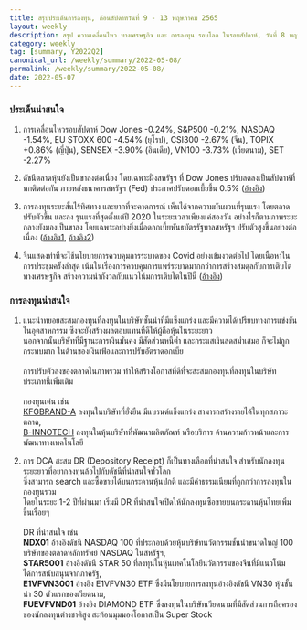 ```yaml
---
title: สรุปประเด็นการลงทุน, ก่อนสัปดาห์วันที่ 9 - 13 พฤษภาคม 2565
layout: weekly
description: สรุป ความเคลื่อนไหว ทางเศรษฐกิจ และ การลงทุน รอบโลก ในรอบสัปดาห์, วันที่ 8 พฤษภาคม 2565
category: weekly
tag: [summary, Y2022Q2]
canonical_url: /weekly/summary/2022-05-08/
permalink: /weekly/summary/2022-05-08/
date: 2022-05-07
---
```


### ประเด็นน่าสนใจ

1. การเคลื่อนไหวรอบสัปดาห์ Dow Jones -0.24%, S&P500 -0.21%, NASDAQ -1.54%, EU STOXX 600 -4.54% (ยุโรป), CSI300 -2.67% (จีน), TOPIX +0.86% (ญี่ปุ่น), SENSEX -3.90% (อินเดีย), VN100 -3.73% (เวียดนาม), SET -2.27%

2. ดัชนีตลาดหุ้นยังเป็นขาลงต่อเนื่อง โดยเฉพาะฝั่งสหรัฐฯ ที่ Dow Jones ปรับลดลงเป็นสัปดาห์ที่หกติดต่อกัน ภายหลังธนาคารสหรัฐฯ (Fed) ประกาศปรับดอกเบี้ยขึ้น 0.5%
([อ้างอิง](https://www.cnbc.com/2022/05/05/stock-market-futures-open-to-close-news.html)) 

3. การลงทุนระยะสั้นไร้ทิศทาง และยากที่จะคาดการณ์ เห็นได้จากความผันผวนที่รุนแรง โดยตลาดปรับตัวขึ้น และลง รุนแรงที่สุดตั้งแต่ปี 2020 ในระยะเวลาเพียงแค่สองวัน อย่างไรก็ตามภาพระยะกลางยังมองเป็นขาลง โดยเฉพาะอย่างยิ่งเมื่อดอกเบี้ยพันธบัตรรัฐบาลสหรัฐฯ ปรับตัวสูงขึ้นอย่างต่อเนื่อง
([อ้างอิง1](https://www.cnbc.com/2022/05/06/stocks-could-see-more-tumult-next-week-especially-if-bond-yields-continue-to-scream-higher.html), 
[อ้างอิง2](https://www.cnbc.com/2022/05/06/nowhere-near-the-bottom-top-economist-says-as-global-markets-crater.html)) 

4. จีนแสดงท่าทีจะใช้นโยบายการควบคุมการระบาดของ Covid อย่างเข้มงวดต่อไป โดยเนื้อหาในการประชุมครั้งล่าสุด เน้นในเรื่องการควบคุมการแพร่ระบาดมากกว่าการสร้างสมดุลกับการเติบโตทางเศรษฐกิจ สร้างความน่ากังวลกับแนวโน้มการเติบโตในปีนี้
([อ้างอิง](https://www.cnbc.com/2022/05/06/chinas-xi-jinping-calls-for-sticking-to-zero-covid-policy.html)) 



### การลงทุนน่าสนใจ

1. แนะนำทยอยสะสมกองทุนที่ลงทุนในบริษัทชั้นนำที่มีแข็งแกร่ง และมีความได้เปรียบทางการแข่งขันในอุตสาหกรรม ซึ่งจะยังสร้างผลตอบแทนที่ดีให้ผู้ถือหุ้นในระยะยาว  
นอกจากนั้นบริษัทที่มีฐานะการเงินมั่นคง มีสัดส่วนหนี้ต่ำ และกระแสเงินสดสม่ำเสมอ ก็จะไม่ถูกกระทบมาก ในด้านของเงินเฟ้อและการปรับอัตราดอกเบี้ย<br><br>
การปรับตัวลงของตลาดในภาพรวม ทำให้สร้างโอกาสที่ดีที่จะสะสมกองทุนที่ลงทุนในบริษัทประเภทนี้เพิ่มเติม<br><br>
กองทุนเด่น เช่น  
[KFGBRAND-A](https://www.finnomena.com/fund/KFGBRAND-A) ลงทุนในบริษัทที่ยั่งยืน มีแบรนด์แข็งแกร่ง สามารถสร้างรายได้ในทุกสภาวะตลาด,  
[B-INNOTECH](https://www.finnomena.com/fund/B-INNOTECH) ลงทุนในหุ้นบริษัทที่พัฒนาผลิตภัณฑ์ หรือบริการ ด้านความก้าวหน้าและการพัฒนาทางเทคโนโลยี

2. การ DCA สะสม DR (Depository Receipt) ก็เป็นทางเลือกที่น่าสนใจ สำหรับนักลงทุนระยะยาวที่อยากลงทุนล้อไปกับดัชนีที่น่าสนใจทั่วโลก  
ซึ่งสามารถ search และซื้อขายได้บนกระดานหุ้นปกติ และมีค่าธรรมเนียมที่ถูกกว่าการลงทุนในกองทุนรวม  
โดยในระยะ 1-2 ปีที่ผ่านมา เริ่มมี DR ที่น่าสนใจเปิดให้นักลงทุนซื้อขายบนกระดานหุ้นไทยเพิ่มขึ้นเรื่อยๆ
<br><br>
DR ที่น่าสนใจ เช่น  
**NDX01** อ้างอิงดัชนี NASDAQ 100 ที่ประกอบด้วยหุ้นบริษัทนวัตกรรมชั้นนำขนาดใหญ่ 100 บริษัทของตลาดหลักทรัพย์ NASDAQ ในสหรัฐฯ,  
**STAR5001** อ้างอิงดัชนี STAR 50 ที่ลงทุนในหุ้นเทคโนโลยีนวัตกรรมของจีนที่มีแนวโน้มได้การสนับสนุนจากภาครัฐ,  
**E1VFVN3001** อ้างอิง E1VFVN30 ETF ซึ่งมีนโยบายการลงทุนอ้างอิงดัชนี VN30 หุ้นชั้นนำ 30 ตัวแรกของเวียดนาม,  
**FUEVFVND01** อ้างอิง DIAMOND ETF ซึ่งลงทุนในบริษัทเวียดนามที่มีสัดส่วนการถือครองของนักลงทุนต่างชาติสูง สะท้อนมุมมองโอกาสเป็น Super Stock 
